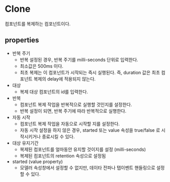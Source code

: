 # Clone

컴포넌트를 복제하는 컴포넌트이다.

## properties
- 반복 주기
  - 반복 설정된 경우, 반복 주기를 milli-seconds 단위로 입력한다.
  - 최소값은 500ms 이다.
  - 최초 복제는 이 컴포넌트가 시작되는 즉시 실행된다. 즉, duration 값은 최초 컴포넌트 복제의 delay에 적용되지 않는다.
- 대상
  - 복제 대상 컴포넌트의 id를 입력한다.
- 반복
  - 컴포넌트 복제 작업을 반복적으로 실행할 것인지를 설정한다.
  - 반복 설정이 되면, 반복 주기에 따라 반복적으로 실행한다.
- 자동 시작
  - 컴포넌트 복제 작업을 자동으로 시작할 지를 설정한다.
  - 자동 시작 설정을 하지 않은 경우, started 또는 value 속성을 true/false 로 시작시키거나 종료시킬 수 있다.
- 대상 유지기간
  - 복제된 컴포넌트를 얼마동안 유지할 것이지를 설정 (milli-seconds)
  - 복제된 컴포넌트의 retention 속성으로 설정됨
- started (value property)
  - 모델러 속성창에서 설정할 수 없지만, 데이타 전파나 탭이벤트 핸들링으로 설정할 수 있다.

